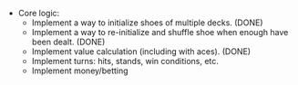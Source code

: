 - Core logic:
    - Implement a way to initialize shoes of multiple decks. (DONE)
    - Implement a way to re-initialize and shuffle shoe when enough have been dealt. (DONE)
    - Implement value calculation (including with aces). (DONE)
    - Implement turns: hits, stands, win conditions, etc.
    - Implement money/betting
